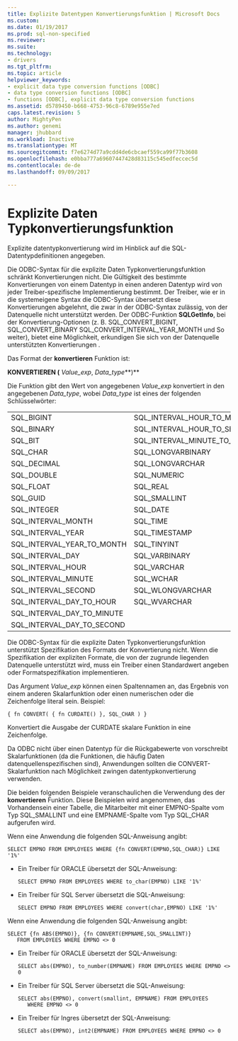 ```yaml
---
title: Explizite Datentypen Konvertierungsfunktion | Microsoft Docs
ms.custom: 
ms.date: 01/19/2017
ms.prod: sql-non-specified
ms.reviewer: 
ms.suite: 
ms.technology:
- drivers
ms.tgt_pltfrm: 
ms.topic: article
helpviewer_keywords:
- explicit data type conversion functions [ODBC]
- data type conversion functions [ODBC]
- functions [ODBC], explicit data type conversion functions
ms.assetid: d5789450-b668-4753-96c8-6789e955e7ed
caps.latest.revision: 5
author: MightyPen
ms.author: genemi
manager: jhubbard
ms.workload: Inactive
ms.translationtype: MT
ms.sourcegitcommit: f7e6274d77a9cdd4de6cbcaef559ca99f77b3608
ms.openlocfilehash: e0bba777a69607447428d83115c545edfeccec5d
ms.contentlocale: de-de
ms.lasthandoff: 09/09/2017

---
```

# <a name="explicit-data-type-conversion-function"></a>Explizite Daten Typkonvertierungsfunktion
Explizite datentypkonvertierung wird im Hinblick auf die SQL-Datentypdefinitionen angegeben.  
  
 Die ODBC-Syntax für die explizite Daten Typkonvertierungsfunktion schränkt Konvertierungen nicht. Die Gültigkeit des bestimmte Konvertierungen von einem Datentyp in einen anderen Datentyp wird von jeder Treiber-spezifische Implementierung bestimmt. Der Treiber, wie er in die systemeigene Syntax die ODBC-Syntax übersetzt diese Konvertierungen abgelehnt, die zwar in der ODBC-Syntax zulässig, von der Datenquelle nicht unterstützt werden. Der ODBC-Funktion **SQLGetInfo**, bei der Konvertierung-Optionen (z. B. SQL_CONVERT_BIGINT, SQL_CONVERT_BINARY SQL_CONVERT_INTERVAL_YEAR_MONTH und So weiter), bietet eine Möglichkeit, erkundigen Sie sich von der Datenquelle unterstützten Konvertierungen .  
  
 Das Format der **konvertieren** Funktion ist:  
  
 **KONVERTIEREN (** *Value_exp*, *Data_type***)**  
  
 Die Funktion gibt den Wert von angegebenen *Value_exp* konvertiert in den angegebenen *Data_type*, wobei *Data_type* ist eines der folgenden Schlüsselwörter:  
  
|||  
|-|-|  
|SQL_BIGINT|SQL_INTERVAL_HOUR_TO_MINUTE|  
|SQL_BINARY|SQL_INTERVAL_HOUR_TO_SECOND|  
|SQL_BIT|SQL_INTERVAL_MINUTE_TO_SECOND|  
|SQL_CHAR|SQL_LONGVARBINARY|  
|SQL_DECIMAL|SQL_LONGVARCHAR|  
|SQL_DOUBLE|SQL_NUMERIC|  
|SQL_FLOAT|SQL_REAL|  
|SQL_GUID|SQL_SMALLINT|  
|SQL_INTEGER|SQL_DATE|  
|SQL_INTERVAL_MONTH|SQL_TIME|  
|SQL_INTERVAL_YEAR|SQL_TIMESTAMP|  
|SQL_INTERVAL_YEAR_TO_MONTH|SQL_TINYINT|  
|SQL_INTERVAL_DAY|SQL_VARBINARY|  
|SQL_INTERVAL_HOUR|SQL_VARCHAR|  
|SQL_INTERVAL_MINUTE|SQL_WCHAR|  
|SQL_INTERVAL_SECOND|SQL_WLONGVARCHAR|  
|SQL_INTERVAL_DAY_TO_HOUR|SQL_WVARCHAR|  
|SQL_INTERVAL_DAY_TO_MINUTE||  
|SQL_INTERVAL_DAY_TO_SECOND||  
  
 Die ODBC-Syntax für die explizite Daten Typkonvertierungsfunktion unterstützt Spezifikation des Formats der Konvertierung nicht. Wenn die Spezifikation der expliziten Formate, die von der zugrunde liegenden Datenquelle unterstützt wird, muss ein Treiber einen Standardwert angeben oder Formatspezifikation implementieren.  
  
 Das Argument *Value_exp* können einen Spaltennamen an, das Ergebnis von einem anderen Skalarfunktion oder einen numerischen oder die Zeichenfolge literal sein. Beispiel:  
  
```  
{ fn CONVERT( { fn CURDATE() }, SQL_CHAR ) }  
```  
  
 Konvertiert die Ausgabe der CURDATE skalare Funktion in eine Zeichenfolge.  
  
 Da ODBC nicht über einen Datentyp für die Rückgabewerte von vorschreibt Skalarfunktionen (da die Funktionen, die häufig Daten datenquellenspezifischen sind), Anwendungen sollten die CONVERT-Skalarfunktion nach Möglichkeit zwingen datentypkonvertierung verwenden.  
  
 Die beiden folgenden Beispiele veranschaulichen die Verwendung des der **konvertieren** Funktion. Diese Beispielen wird angenommen, das Vorhandensein einer Tabelle, die Mitarbeiter mit einer EMPNO-Spalte vom Typ SQL_SMALLINT und eine EMPNAME-Spalte vom Typ SQL_CHAR aufgerufen wird.  
  
 Wenn eine Anwendung die folgenden SQL-Anweisung angibt:  
  
```  
SELECT EMPNO FROM EMPLOYEES WHERE {fn CONVERT(EMPNO,SQL_CHAR)} LIKE '1%'  
```  
  
-   Ein Treiber für ORACLE übersetzt der SQL-Anweisung:  
  
    ```  
    SELECT EMPNO FROM EMPLOYEES WHERE to_char(EMPNO) LIKE '1%'  
    ```  
  
-   Ein Treiber für SQL Server übersetzt die SQL-Anweisung:  
  
    ```  
    SELECT EMPNO FROM EMPLOYEES WHERE convert(char,EMPNO) LIKE '1%'  
    ```  
  
 Wenn eine Anwendung die folgenden SQL-Anweisung angibt:  
  
```  
SELECT {fn ABS(EMPNO)}, {fn CONVERT(EMPNAME,SQL_SMALLINT)}  
   FROM EMPLOYEES WHERE EMPNO <> 0  
```  
  
-   Ein Treiber für ORACLE übersetzt der SQL-Anweisung:  
  
    ```  
    SELECT abs(EMPNO), to_number(EMPNAME) FROM EMPLOYEES WHERE EMPNO <> 0  
    ```  
  
-   Ein Treiber für SQL Server übersetzt die SQL-Anweisung:  
  
    ```  
    SELECT abs(EMPNO), convert(smallint, EMPNAME) FROM EMPLOYEES  
       WHERE EMPNO <> 0  
    ```  
  
-   Ein Treiber für Ingres übersetzt der SQL-Anweisung:  
  
    ```  
    SELECT abs(EMPNO), int2(EMPNAME) FROM EMPLOYEES WHERE EMPNO <> 0  
    ```

